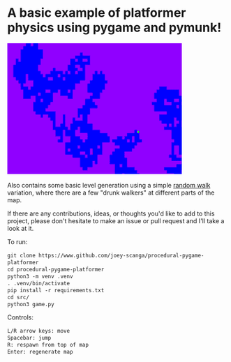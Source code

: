 # A basic example of platformer physics using pygame and pymunk!

![Demo](https://github.com/joey-scanga/procedural-pygame-platformer/blob/main/demo.gif)

Also contains some basic level generation using a simple [random walk](https://en.wikipedia.org/wiki/Random_walk) variation, where there are a few "drunk walkers"
at different parts of the map.

If there are any contributions, ideas, or thoughts you'd like to add to this 
project, please don't hesitate to make an issue or pull request and I'll take
a look at it. 

To run:

```
git clone https://www.github.com/joey-scanga/procedural-pygame-platformer
cd procedural-pygame-platformer
python3 -m venv .venv
. .venv/bin/activate
pip install -r requirements.txt
cd src/
python3 game.py
```

Controls:

```
L/R arrow keys: move
Spacebar: jump
R: respawn from top of map
Enter: regenerate map
```




